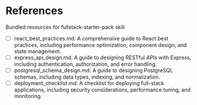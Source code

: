 # References

Bundled resources for fullstack-starter-pack skill

- [ ] react_best_practices.md: A comprehensive guide to React best practices, including performance optimization, component design, and state management.
- [ ] express_api_design.md: A guide to designing RESTful APIs with Express, including authentication, authorization, and error handling.
- [ ] postgresql_schema_design.md: A guide to designing PostgreSQL schemas, including data types, indexing, and normalization.
- [ ] deployment_checklist.md: A checklist for deploying full-stack applications, including security considerations, performance tuning, and monitoring.
